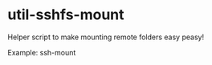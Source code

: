 # util-sshfs-mount

Helper script to make mounting remote folders easy peasy!

Example: ssh-mount <remote server> <local mount path>
